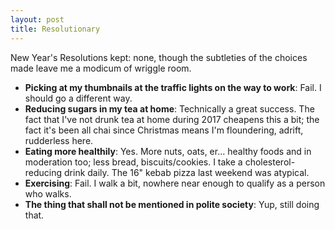 ```yaml
---
layout: post
title: Resolutionary
---
```


New Year's Resolutions kept:  none, though the subtleties of the choices made leave me a modicum of wriggle room.

* **Picking at my thumbnails at the traffic lights on the way to work**: Fail.  I should go a different way.
* **Reducing sugars in my tea at home**: Technically a great success.  The fact that I've not drunk tea at home during 2017 cheapens this a bit; the fact it's been all chai since Christmas means I'm floundering, adrift, rudderless here.
* **Eating more healthily**: Yes.  More nuts, oats, er… healthy foods and in moderation too;  less bread, biscuits/cookies.  I take a cholesterol-reducing drink daily.  The 16" kebab pizza last weekend was atypical.
* **Exercising**: Fail.  I walk a bit, nowhere near enough to qualify as a person who walks.
* **The thing that shall not be mentioned in polite society**: Yup, still doing that.
